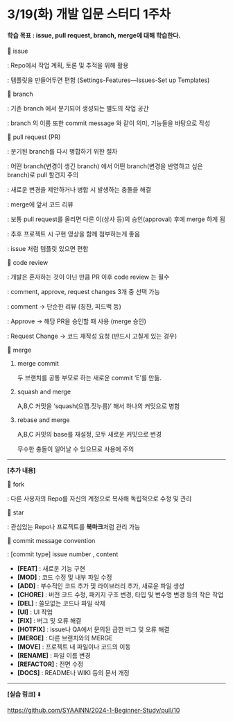 # 3/19(화) 개발 입문 스터디 1주차

#### 학습 목표 : issue, pull request, branch, merge에 대해 학습한다.

📌 issue

: Repo에서 작업 계획, 토론 및 추적을 위해 활용

: 템플릿을 만들어두면 편함 (Settings-Features—Issues-Set up Templates)

📌 branch

: 기존 branch 에서 분기되어 생성되는 별도의 작업 공간

: branch 의 이름 또한 commit message 와 같이 의미, 기능들을 바탕으로 작성

📌 pull request (PR)

: 분기된 branch를 다시 병합하기 위한 절차

: 어떤 branch(변경이 생긴 branch) 에서 어떤 branch(변경을 반영하고 싶은 branch)로 pull 할건지 주의

: 새로운 변경을 제안하거나 병합 시 발생하는 충돌을 해결

: merge에 앞서 코드 리뷰

: 보통 pull request를 올리면 다른 이(상사 등)의 승인(approval) 후에 merge 하게 됨

: 추후 프로젝트 시 구현 영상을 함께 첨부하는게 좋음

: issue 처럼 템플릿 있으면 편함

📌 code review

: 개발은 혼자하는 것이 아닌 만큼 PR 이후 code review 는 필수

: comment, approve, request changes 3개 중 선택 가능

: comment → 단순한 리뷰 (칭찬, 피드백 등)

: Approve → 해당 PR을 승인할 때 사용 (merge 승인)

: Request Change → 코드 재작성 요청 (반드시 고칠게 있는 경우)

📌 merge

1. merge commit

   두 브랜치를 공통 부모로 하는 새로운 commit ‘E’를 만듦.

2. squash and merge

   A,B,C 커밋을 ‘squash(으깸.짓누름)’ 해서 하나의 커밋으로 병합

3. rebase and merge

   A,B,C 커밋의 base를 재설정, 모두 새로운 커밋으로 변경

   무수한 충돌이 일어날 수 있으므로 사용에 주의

---

**[추가 내용]**

📌 fork

: 다른 사용자의 Repo를 자신의 계정으로 복사해 독립적으로 수정 및 관리

📌 star

: 관심있는 Repo나 프로젝트를 **북마크**처럼 관리 가능

📌 commit message convention

: [commit type] issue number , content

- **[FEAT]** : 새로운 기능 구현
- **[MOD]** : 코드 수정 및 내부 파일 수정
- **[ADD]** : 부수적인 코드 추가 및 라이브러리 추가, 새로운 파일 생성
- **[CHORE]** : 버전 코드 수정, 패키지 구조 변경, 타입 및 변수명 변경 등의 작은 작업
- **[DEL]** : 쓸모없는 코드나 파일 삭제
- **[UI]** : UI 작업
- **[FIX]** : 버그 및 오류 해결
- **[HOTFIX]** : issue나 QA에서 문의된 급한 버그 및 오류 해결
- **[MERGE]** : 다른 브랜치와의 MERGE
- **[MOVE]** : 프로젝트 내 파일이나 코드의 이동
- **[RENAME]** : 파일 이름 변경
- **[REFACTOR]** : 전면 수정
- **[DOCS]** : README나 WIKI 등의 문서 개정

---

**[실습 링크]** ⬇️

<https://github.com/SYAAINN/2024-1-Beginner-Study/pull/10>
